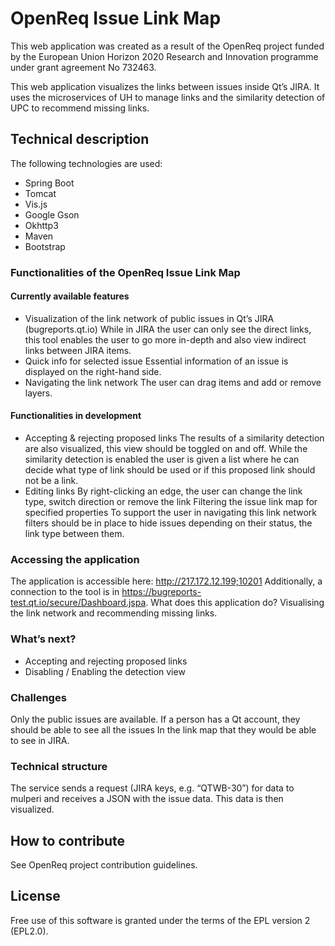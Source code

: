 # OpenReq Issue Link Map

This web application was created as a result of the OpenReq project funded by the European Union Horizon 2020 Research and Innovation programme under grant agreement No 732463.

This web application visualizes the links between issues inside Qt’s JIRA. It uses the microservices of UH to manage links and the similarity detection of UPC to recommend missing links.

## Technical description
The following technologies are used:
- Spring Boot
- Tomcat
- Vis.js
- Google Gson
- Okhttp3 
- Maven
- Bootstrap

### Functionalities of the OpenReq Issue Link Map
#### Currently available features
- Visualization of the link network of public issues in Qt’s JIRA (bugreports.qt.io)
While in JIRA the user can only see the direct links, this tool enables the user to go more in-depth and also view indirect links between JIRA items.
- Quick info for selected issue
Essential information of an issue is displayed on the right-hand side.
- Navigating the link network
The user can drag items and add or remove layers.

#### Functionalities in development
- Accepting & rejecting proposed links
The results of a similarity detection are also visualized, this view should be toggled on and off. While the similarity detection is enabled the user is given a list where he can decide what type of link should be used or if this proposed link should not be a link.
- Editing links
By right-clicking an edge, the user can change the link type, switch direction or remove the link
Filtering the issue link map for specified properties
To support the user in navigating this link network filters should be in place to hide issues depending on their status, the link type between them.

### Accessing the application
The application is accessible here: http://217.172.12.199;10201
Additionally, a connection to the tool is in https://bugreports-test.qt.io/secure/Dashboard.jspa.
What does this application do?
Visualising the link network and recommending missing links.

### What’s next?
- Accepting and rejecting proposed links
- Disabling / Enabling the detection view 

### Challenges
Only the public issues are available. If a person has a Qt account, they should be able to see all the issues In the link map that they would be able to see in JIRA.

### Technical structure

The service sends a request (JIRA keys, e.g. “QTWB-30”) for data to mulperi and receives a JSON with the issue data. This data is then visualized.

## How to contribute
See OpenReq project contribution guidelines.

## License
Free use of this software is granted under the terms of the EPL version 2 (EPL2.0).
